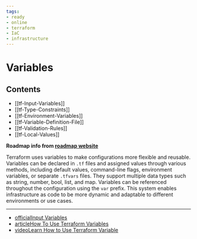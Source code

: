 ```yaml
---
tags:
- ready
- online
- terraform
- IaC
- infrastructure
---
```


# Variables

## Contents

- [[tf-Input-Variables]]
- [[tf-Type-Constraints]]
- [[tf-Environment-Variables]]
- [[tf-Variable-Definition-File]]
- [[tf-Validation-Rules]]
- [[tf-Local-Values]]

__Roadmap info from [roadmap website](https://roadmap.sh/terraform/variables@7GK4fQf1FRKrZgZkxNahj)__

Terraform uses variables to make configurations more flexible and reusable. Variables can be declared in `.tf` files and assigned values through various methods, including default values, command-line flags, environment variables, or separate `.tfvars` files. They support multiple data types such as string, number, bool, list, and map. Variables can be referenced throughout the configuration using the `var` prefix. This system enables infrastructure as code to be more dynamic and adaptable to different environments or use cases.

---

- [officialInput Variables](https://developer.hashicorp.com/terraform/language/values/variables)
- [articleHow To Use Terraform Variables](https://spacelift.io/blog/how-to-use-terraform-variables)
- [videoLearn How to Use Terraform Variable](https://www.youtube.com/watch?v=oArutYYvQ_Y)
